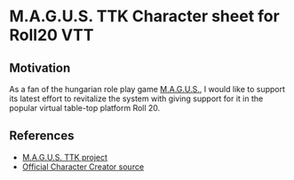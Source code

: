 # M.A.G.U.S. TTK Character sheet for Roll20 VTT

## Motivation
As a fan of the hungarian role play game [M.A.G.U.S.](https://hu.wikipedia.org/wiki/M.A.G.U.S.), I would like to support its latest effort to revitalize the system with giving support for it in the popular virtual table-top platform Roll 20.

## References
- [M.A.G.U.S. TTK project](https://magustk.hu/)
- [Official Character Creator source](https://bitbucket.org/shinarit/ttk-karialkoto/)
